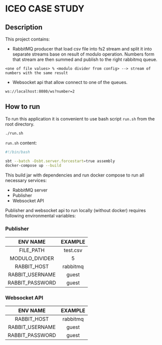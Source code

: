 # ICEO CASE STUDY

## Description

This project contains:
- RabbitMQ producer that load csv file into fs2 stream and split it into separate streams base on result of modulo operation.
Numbers form that stream are then summed and publish to the right rabbitmq queue.
```aidl
<one of file values> % <modulo divider from config> --> stream of numbers with the same result 
``` 

- Websocket api that allow connect to one of the queues.
```aidl
ws://localhost:8080/ws?number=2
```

## How to run

To run this application it is convenient to use bash script `run.sh` from the root directory.
```bash
./run.sh
```
`run.sh` content:
```bash
#!/bin/bash

sbt --batch -Dsbt.server.forcestart=true assembly
docker-compose up --build
```
This build jar with dependencies and run docker compose to run all necessary services:
- RabbitMQ server
- Publisher
- Websocket API

Publisher and websocket api to run locally (without docker) requires following environmental variables:

### Publisher

|     ENV NAME    |  EXAMPLE |
|:---------------:|:--------:|
|    FILE_PATH    | test.csv |
|  MODULO_DIVIDER |     5    |
|   RABBIT_HOST   | rabbitmq |
| RABBIT_USERNAME |   guest  |
| RABBIT_PASSWORD |   guest  |

### Websocket API

|     ENV NAME    |  EXAMPLE |
|:---------------:|:--------:|
|   RABBIT_HOST   | rabbitmq |
| RABBIT_USERNAME |   guest  |
| RABBIT_PASSWORD |   guest  |